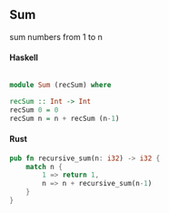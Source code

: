 
## Sum

sum numbers from 1 to n 

#### Haskell
```haskell

module Sum (recSum) where

recSum :: Int -> Int
recSum 0 = 0
recSum n = n + recSum (n-1)

```


#### Rust
```rust
pub fn recursive_sum(n: i32) -> i32 {
    match n {
        1 => return 1,
        n => n + recursive_sum(n-1)
    }
}

```

